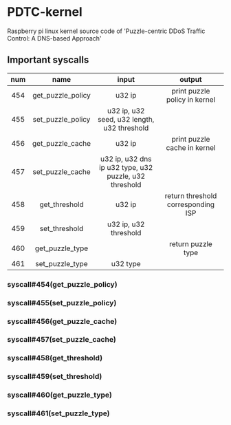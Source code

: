 # PDTC-kernel
Raspberry pi linux kernel source code of 'Puzzle-centric DDoS Traffic Control: A DNS-based Approach'

## Important syscalls

| num | name | input | output |
|:-----:|:-------------:|:-----------:|:-----------:|
| 454 | get_puzzle_policy | u32 ip | print puzzle policy in kernel |
| 455 | set_puzzle_policy | u32 ip, u32 seed, u32 length, u32 threshold | |
| 456 | get_puzzle_cache | u32 ip | print puzzle cache in kernel |
| 457 | set_puzzle_cache | u32 ip, u32 dns ip u32 type, u32 puzzle, u32 threshold | |
| 458 | get_threshold | u32 ip | return threshold corresponding ISP |
| 459 | set_threshold | u32 ip, u32 threshold |
| 460 | get_puzzle_type | | return puzzle type |
| 461 | set_puzzle_type | u32 type | |

### syscall#454(get_puzzle_policy)

### syscall#455(set_puzzle_policy)

### syscall#456(get_puzzle_cache)

### syscall#457(set_puzzle_cache)

### syscall#458(get_threshold)

### syscall#459(set_threshold)

### syscall#460(get_puzzle_type)

### syscall#461(set_puzzle_type)